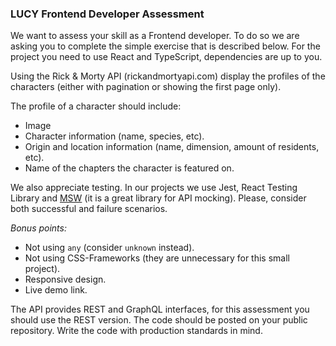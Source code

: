 ### LUCY Frontend Developer Assessment

We want to assess your skill as a Frontend developer. To do so we are asking you to complete the
simple exercise that is described below. For the project you need to use React and TypeScript,
dependencies are up to you.

Using the Rick & Morty API (rickandmortyapi.com) display the profiles of the characters (either with
pagination or showing the first page only).

The profile of a character should include:

- Image
- Character information (name, species, etc).
- Origin and location information (name, dimension, amount of residents, etc).
- Name of the chapters the character is featured on.

We also appreciate testing. In our projects we use Jest, React Testing Library and [MSW](https://mswjs.io/docs/api/setup-server) (it is a great
library for API mocking). Please, consider both successful and failure scenarios.

_Bonus points:_

- Not using `any` (consider `unknown` instead).
- Not using CSS-Frameworks (they are unnecessary for this small project).
- Responsive design.
- Live demo link.

The API provides REST and GraphQL interfaces, for this assessment you should use the REST version.
The code should be posted on your public repository.
Write the code with production standards in mind.
